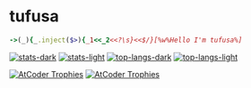# tufusa
```ruby
->(_){_.inject($>){_1<<_2<<?\s}<<$/}[%w%Hello I'm tufusa%]
```

[![stats-dark](https://github-readme-stats-tufusa.vercel.app/api?username=tufusa&count_private=true&theme=jolly&show_icons=true&show=reviews&bg_color=000000#gh-dark-mode-only)](https://github.com/tufusa/github-readme-stats#gh-dark-mode-only)
[![stats-light](https://github-readme-stats-tufusa.vercel.app/api?username=tufusa&count_private=true&theme=jolly&show_icons=true&show=reviews&bg_color=ffffff&text_color=493b6e#gh-light-mode-only)](https://github.com/tufusa/github-readme-stats#gh-light-mode-only)
[![top-langs-dark](https://github-readme-stats-tufusa.vercel.app/api/top-langs/?username=tufusa&layout=compact&langs_count=20&theme=jolly&bg_color=000000#gh-dark-mode-only)](https://github.com/tufusa/github-readme-stats#gh-dark-mode-only)
[![top-langs-light](https://github-readme-stats-tufusa.vercel.app/api/top-langs/?username=tufusa&layout=compact&langs_count=20&theme=jolly&bg_color=ffffff&text_color=493b6e#gh-light-mode-only)](https://github.com/tufusa/github-readme-stats#gh-light-mode-only)

[![AtCoder Trophies](https://atcoder-trophies.vercel.app/api/v1/atcoder?username=tufusa&theme=radical&no_bg=false#gh-dark-mode-only)](https://github.com/KATO-Hiro/AtCoderTrophies#gh-dark-mode-only)
[![AtCoder Trophies](https://atcoder-trophies.vercel.app/api/v1/atcoder?username=tufusa&theme=flat&no_bg=true#gh-light-mode-only)](https://github.com/KATO-Hiro/AtCoderTrophies#gh-light-mode-only)

